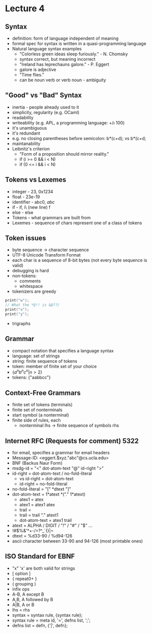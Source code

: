 # Lecture 4

## Syntax
- definition: form of language independent of meaning
- formal spec for syntax is written in a quasi-programming language
- Natural language syntax examples
  - "Colorless green ideas sleep furiously." - N. Chomsky
  - syntax correct, but meaning incorrect
  - "Ireland has leprechauns galore." - P. Eggert
  - galore is adjective
  - "Time flies."
  - can be noun verb or verb noun - ambiguity

## "Good" vs "Bad" Syntax
- inertia - people already used to it
- simplicity, regularity (e.g. OCaml)
- readability
- writeability (e.g. APL, a programming language: +/$\iota$ 100)
- it's unambiguous
- it's redundant
- e.g. no closing parentheses before semicolon: b*(c+d); vs b*(c+d;
- maintanability
- Leibnitz's criterion
  - "Form of a proposition should mirror reality."
  - if (i >= 0 && i < N)
  - if (0 <= i && i < N)

## Tokens vs Lexemes
- integer - 23, 0x1234
- float - 23e-19
- identifier - abc0, _abc_
- if - if, i\ (new line) f
- else - else
- Tokens - what grammars are built from
- Lexemes - sequence of chars represent one of a class of tokens

## Token issues
- byte sequence -> character sequence
- UTF-8 Unicode Transform Format
- each char is a sequence of 8-bit bytes (not every byte sequence is valid)
- debugging is hard
- non-tokens:
  - comments
  - whitespace
- tokenizers are greedy
```c++
print("w");
// What the *@!! is &@??/
print("x");
print("y");
```
- trigraphs

## Grammar
- compact notation that specifies a language syntax
- language: set of strings
- string: finite sequence of tokens
- token: member of finite set of your choice
- $\{a^nb^nc^n | n>2\}$
- tokens: {"aabbcc"}

## Context-Free Grammars
- finite set of tokens (terminals)
- finite set of nonterminals
- start symbol (a nonterminal)
- finite side of rules, each
  - nonterminal lhs -> finite sequence of symbols rhs

## Internet RFC (Requests for comment) 5322
- for email, specifies a grammar for email headers
- Message-ID: <eggert.$xyz."abc"@cs.ucla.edu>
- BNF (Backus Naur Form)
- msdg-id = "<" dot-atom-text "@" id-right ">"
- id-right = dot-atom-text / no-fold-literal
  - vs id-right = dot-atom-text
  - id-right = no-fold-literal
- no-fold-literal = "[" *dtext "]"
- dot-atom-text = 1\*atext \*("." 1\*atext)
  - atex1 = atex
  - atex1 = atex1 atex
  - trail = 
  - trail = trail "." atext1
  - dot-atom-text = atex1 trail
- atext = ALPHA / DIGIT / "!" / "#" / "$" ...
- !#$%&'*+-/=?^_`{}|~
- dtext = %d33-90 / %d94-126
- ascii character between 33-90 and 94-126 (most printable ones)

## ISO Standard for EBNF
- "x" 'x' are both valid for strings
- [ option ]
- { repeat0+ }
- ( grouping )
- infix ops
- A-B, A except B
- A,B, A followed by B
- A|B, A or B
- lhs = rhs
- syntax = syntax rule, {syntax rule};
- syntax rule = meta id, '=', defns list, ';';
- defns list = defn, {'|', defn};
